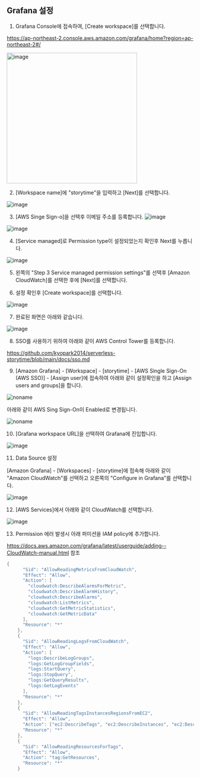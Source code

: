## Grafana 설정

1) Grafana Console에 접속하여, [Create workspace]를 선택합니다. 

https://ap-northeast-2.console.aws.amazon.com/grafana/home?region=ap-northeast-2#/

<img width="351" alt="image" src="https://user-images.githubusercontent.com/52392004/158274218-357fcbe4-5e05-4ac0-8e1e-90d7be0892db.png">

2) [Workspace name]에 "storytime"을 입력하고 [Next]를 선택합니다. 

![image](https://user-images.githubusercontent.com/52392004/158274423-ba56d7b9-7042-4f47-b1cf-b19e40cd9ed3.png)

3) [AWS Singe Sign-o]을 선택후 이메일 주소를 등록합니다. 
![image](https://user-images.githubusercontent.com/52392004/158274490-d7900722-e2e8-4d12-930e-e49dde347408.png)

![image](https://user-images.githubusercontent.com/52392004/158274868-364b1ff0-b7b2-4d33-b847-02ca56c6fcaa.png)

4) [Service managed]로 Permission type이 설정되었는지 확인후 Next를 누릅니다. 

![image](https://user-images.githubusercontent.com/52392004/158274798-903a5bb3-e8bc-4c43-a375-c42cf8b30fac.png)


5) 왼쪽의 "Step 3 Service managed permission settings"를 선택후 [Amazon CloudWatch]를 선택한 후에 [Next]를 선택합니다. 


6) 설정 확인후 [Create workspace]를 선택합니다. 

![image](https://user-images.githubusercontent.com/52392004/158275320-8cad380f-c07c-4831-8e0f-8e3382875b3d.png)

7) 완료된 화면은 아래와 같습니다. 

![image](https://user-images.githubusercontent.com/52392004/158275516-4067c020-9a4d-4083-b6cc-ef3801eb10ec.png)


8) SSO를 사용하기 위하여 아래와 같이 AWS Control Tower를 등록합니다. 

https://github.com/kyopark2014/serverless-storytime/blob/main/docs/sso.md

9) [Amazon Grafana] - [Workspace] - [storytime] - [AWS Single Sign-On (AWS SSO)] - [Assign user]에 접속하여 아래와 같이 설정확인을 하고 [Assign users and groups]을 합니다. 


![noname](https://user-images.githubusercontent.com/52392004/158282733-77db9353-156a-42a3-9cf2-a2fcbe2ebcdc.png)

아래와 같이 AWS Sing Sign-On이 Enabled로 변경됩니다.

![noname](https://user-images.githubusercontent.com/52392004/158282882-c3a4e621-1603-4a4d-97fa-8ec1b0dd55dd.png)

10) [Grafana workspace URL]을 선택하여 Grafana에 진입합니다. 

![image](https://user-images.githubusercontent.com/52392004/158276132-b7e33b04-945b-45d8-aeab-f461cae6b6ba.png)


11) Data Source 설정

[Amazon Grafana] - [Workspaces] - [storytime]에 접속해 아래와 같이 "Amazon CloudWatch"를 선택하고 오른쪽의 "Configure in Grafana"를 선택합니다. 

![image](https://user-images.githubusercontent.com/52392004/158291869-97dcc59b-9435-4b03-b3c1-71705adbdba5.png)

12) [AWS Services]에서 아래와 같이 CloudWatch를 선택합니다. 

![image](https://user-images.githubusercontent.com/52392004/158292340-a8f547ae-6f30-45d4-864d-c9c7ce67d107.png)

13) Permission 에러 발생시 아래 퍼미션을 IAM policy에 추가합니다. 

https://docs.aws.amazon.com/grafana/latest/userguide/adding--CloudWatch-manual.html 참조
```java
{
      "Sid": "AllowReadingMetricsFromCloudWatch",
      "Effect": "Allow",
      "Action": [
        "cloudwatch:DescribeAlarmsForMetric",
        "cloudwatch:DescribeAlarmHistory",
        "cloudwatch:DescribeAlarms",
        "cloudwatch:ListMetrics",
        "cloudwatch:GetMetricStatistics",
        "cloudwatch:GetMetricData"
      ],
      "Resource": "*"
    },
    {
      "Sid": "AllowReadingLogsFromCloudWatch",
      "Effect": "Allow",
      "Action": [
        "logs:DescribeLogGroups",
        "logs:GetLogGroupFields",
        "logs:StartQuery",
        "logs:StopQuery",
        "logs:GetQueryResults",
        "logs:GetLogEvents"
      ],
      "Resource": "*"
    },
    {
      "Sid": "AllowReadingTagsInstancesRegionsFromEC2",
      "Effect": "Allow",
      "Action": ["ec2:DescribeTags", "ec2:DescribeInstances", "ec2:DescribeRegions"],
      "Resource": "*"
    },
    {
      "Sid": "AllowReadingResourcesForTags",
      "Effect": "Allow",
      "Action": "tag:GetResources",
      "Resource": "*"
    }
```




